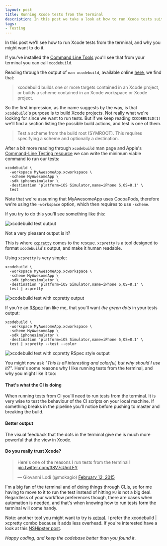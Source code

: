 ```yaml
---
layout: post
title: Running Xcode tests from the terminal
description: In this post we take a look at how to run Xcode tests suites from the terminal with xcodbuild and xcpretty, and why you should do it
tags:
- Testing
---
```


In this post we'll see how to run Xcode tests from the terminal, and why you might want to do it.

If you've installed the [Command Line Tools](http://railsapps.github.io/xcode-command-line-tools.html) you'll see that from your terminal you can call `xcodebuild`.

Reading through the output of `man xcodebuild`, available online [here](https://developer.apple.com/library/mac/documentation/Darwin/Reference/ManPages/man1/xcodebuild.1.html), we find that:

> xcodebuild builds one or more targets contained in an Xcode project, or builds a scheme contained in an Xcode workspace or Xcode project.

So the first impression, as the name suggests by the way, is that `xcodebuild`'s purpose is to build Xcode projects. Not really what we're looking for since we want to run tests. But if we keep reading `XCODEBUILD(1)` we'll find a section listing the possible build actions, and test is one of them.

> Test a scheme from the build root (SYMROOT).  This requires specifying a scheme and optionally a destination.

After a bit more reading through `xcodebuild` man page and Apple's [Command-Line Testing resource](https://developer.apple.com/library/prerelease/ios/documentation/DeveloperTools/Conceptual/testing_with_xcode/A2-command_line_testing/A2-command_line_testing.html) we can write the minimum viable command to run our tests:

```
xcodebuild \
  -workspace MyAwesomeApp.xcworkspace \
  -scheme MyAwesomeApp \
  -sdk iphonesimulator \
  -destination 'platform=iOS Simulator,name=iPhone 6,OS=8.1' \
  test
```

Note that we're assuming that MyAwesomeApp uses CocoaPods, therefore we're using the `-workspace` option, which then requires to use `-scheme`.

If you try to do this you'll see something like this:

![xcodebuild test output](https://s3.amazonaws.com/mokacoding/xcodebuild-vanilla.gif)

Not a very pleasant output is it?

This is where [`xcpretty`](https://github.com/supermarin/xcpretty) comes to the resque. `xcpretty` is a tool designed to format `xcodebuild`'s output, and make it human readable.

Using `xcpretty` is very simple:

```
xcodebuild \
  -workspace MyAwesomeApp.xcworkspace \
  -scheme MyAwesomeApp \
  -sdk iphonesimulator \
  -destination 'platform=iOS Simulator,name=iPhone 6,OS=8.1' \
  test | xcpretty
```

![xcodebuild test with xcpretty output](https://s3.amazonaws.com/mokacoding/xcodebuild-xcpretty.gif)

If you're an [RSpec](http://rspec.info/) fan like me, that you'll want _the green dots_ in your tests output:

```
xcodebuild \
  -workspace MyAwesomeApp.xcworkspace \
  -scheme MyAwesomeApp \
  -sdk iphonesimulator \
  -destination 'platform=iOS Simulator,name=iPhone 6,OS=8.1' \
  test | xcpretty --test --color
```

![xcodebuild test with xcpretty RSpec style output](https://s3.amazonaws.com/mokacoding/xcodebuild-xcpretty-color.gif)

You might now ask _"This is all interesting and colorful, but why should I use it?"_. Here's some reasons why I like running tests from the terminal, and why you might like it too:

#### That's what the CI is doing

When running tests from CI you'll need to run tests from the terminal. It is very wise to test the behaviour of the CI scripts on your local machine. If something breaks in the pipeline you'll notice before pushing to master and breaking the build.

#### Better output

The visual feedback that the dots in the terminal give me is much more powerful that the view in Xcode.

#### Do you really trust Xcode?

<blockquote class="twitter-tweet" data-cards="hidden" lang="en"><p>Here&#39;s one of the reasons I run tests from the terminal! <a href="http://t.co/38V7sUmLEY">pic.twitter.com/38V7sUmLEY</a></p>&mdash; Giovanni Lodi (@mokagio) <a href="https://twitter.com/mokagio/status/565703081237970944">February 12, 2015</a></blockquote>
<script async src="//platform.twitter.com/widgets.js" charset="utf-8"></script>

I'm a big fan of the terminal and of doing things through CLIs, so for me having to move to it to run the test instead of hitting `⌘U` is not a big deal. Regardless of your workflow preferences though, there are cases when automation is needed, and that's when knowing how to run tests form the terminal will come handy.

Note: another tool you might want to try is [xctool](https://github.com/facebook/xctool). I prefer the xcodebuild | xcpretty combo because it adds less overhead. If you're interested have a look at this [NSHipster post](http://nshipster.com/xctool/).

_Happy coding, and keep the codebase better than you found it_.

